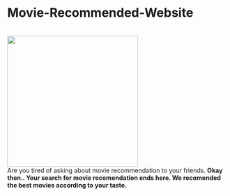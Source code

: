 # Movie-Recommended-Website
<br>
<img height="300px" src="https://media.istockphoto.com/vectors/cinema-poster-with-cola-filmstrip-and-clapper-vector-vector-id1244034031?k=20&m=1244034031&s=612x612&w=0&h=WFpMBZ7PfLCJrK4F9764OsAls0NbOJOza8CIiP3Yfc8=">
<br>
Are you tired of asking about movie recommendation to your friends.

<b>
Okay then.. 
Your search for movie recomendation ends here.
We recomended the best movies according to your taste.

